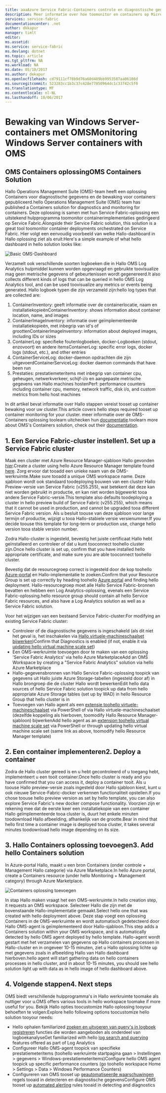 ```yaml
---
title: aaaAzure Service Fabric-Containers controle en diagnostische gegevens | Microsoft Docs
description: Meer informatie over hoe toomonitor en containers op Microsoft Azure Service Fabric wordt beheerd met de OMS-Containers oplossing onderzoeken.
services: service-fabric
documentationcenter: .net
author: dkkapur
manager: timlt
editor: 
ms.assetid: 
ms.service: service-fabric
ms.devlang: dotnet
ms.topic: article
ms.tgt_pltfrm: NA
ms.workload: NA
ms.date: 05/10/2017
ms.author: dekapur
ms.openlocfilehash: cd79111cf78b9d76a60d489bb9953587aa06186d
ms.sourcegitcommit: 523283cc1b3c37c428e77850964dc1c33742c5f0
ms.translationtype: MT
ms.contentlocale: nl-NL
ms.lasthandoff: 10/06/2017
---
```

# <a name="monitoring-windows-server-containers-with-oms"></a><span data-ttu-id="c21de-103">Bewaking van Windows Server-containers met OMS</span><span class="sxs-lookup"><span data-stu-id="c21de-103">Monitoring Windows Server containers with OMS</span></span>

## <a name="oms-containers-solution"></a><span data-ttu-id="c21de-104">OMS Containers oplossing</span><span class="sxs-lookup"><span data-stu-id="c21de-104">OMS Containers Solution</span></span>

<span data-ttu-id="c21de-105">Hallo Operations Management Suite (OMS)-team heeft een oplossing Containers voor diagnostische gegevens en de bewaking voor containers gepubliceerd.</span><span class="sxs-lookup"><span data-stu-id="c21de-105">hello Operations Management Suite (OMS) team has published a Containers solution for diagnostics and monitoring for containers.</span></span> <span data-ttu-id="c21de-106">Deze oplossing is samen met hun Service Fabric-oplossing een uitstekend hulpprogramma toomonitor containerimplementaties gedirigeerd op Service Fabric.</span><span class="sxs-lookup"><span data-stu-id="c21de-106">Alongside their Service Fabric solution, this solution is a great tool toomonitor container deployments orchestrated on Service Fabric.</span></span> <span data-ttu-id="c21de-107">Hier volgt een eenvoudig voorbeeld van welke Hallo-dashboard in Hallo oplossing ziet als eruit:</span><span class="sxs-lookup"><span data-stu-id="c21de-107">Here's a simple example of what hello dashboard in hello solution looks like:</span></span>

![Basic OMS-Dashboard](./media/service-fabric-diagnostics-containers-windowsserver/oms-containers-dashboard.png)

<span data-ttu-id="c21de-109">Verzamelt ook verschillende soorten logboeken die in Hallo OMS Log Analytics hulpmiddel kunnen worden opgevraagd en gebruikte toovisualize mag geen metrische gegevens of gebeurtenissen wordt gegenereerd.</span><span class="sxs-lookup"><span data-stu-id="c21de-109">It also collects different kinds of logs that can be queried in hello OMS Log Analytics tool, and can be used toovisualize any metrics or events being generated.</span></span> <span data-ttu-id="c21de-110">Hallo logboek typen die zijn verzameld zijn:</span><span class="sxs-lookup"><span data-stu-id="c21de-110">hello log types that are collected are:</span></span>

1. <span data-ttu-id="c21de-111">ContainerInventory: geeft informatie over de containerlocatie, naam en installatiekopieën</span><span class="sxs-lookup"><span data-stu-id="c21de-111">ContainerInventory: shows information about container location, name, and images</span></span>
2. <span data-ttu-id="c21de-112">ContainerImageInventory: informatie over geïmplementeerde installatiekopieën, met inbegrip van id's of grootten</span><span class="sxs-lookup"><span data-stu-id="c21de-112">ContainerImageInventory: information about deployed images, including IDs or sizes</span></span>
3. <span data-ttu-id="c21de-113">ContainerLog: specifieke foutenlogboeken, docker-Logboeken (stdout, enzovoort) en andere items</span><span class="sxs-lookup"><span data-stu-id="c21de-113">ContainerLog: specific error logs, docker logs (stdout, etc.), and other entries</span></span>
4. <span data-ttu-id="c21de-114">ContainerServiceLog: docker-daemon opdrachten die zijn uitgevoerd</span><span class="sxs-lookup"><span data-stu-id="c21de-114">ContainerServiceLog: docker daemon commands that have been run</span></span>
5. <span data-ttu-id="c21de-115">Prestaties: prestatiemeteritems met inbegrip van container cpu, geheugen, netwerkverkeer, schijf-i/o en aangepaste metrische gegevens van Hallo machines hosten</span><span class="sxs-lookup"><span data-stu-id="c21de-115">Perf: performance counters including container cpu, memory, network traffic, disk i/o, and custom metrics from hello host machines</span></span>

<span data-ttu-id="c21de-116">In dit artikel bevat informatie over Hallo stappen vereist tooset up container bewaking voor uw cluster.</span><span class="sxs-lookup"><span data-stu-id="c21de-116">This article covers hello steps required tooset up container monitoring for your cluster.</span></span> <span data-ttu-id="c21de-117">meer informatie over de OMS-Containers oplossing toolearn uitchecken hun [documentatie](../log-analytics/log-analytics-containers.md).</span><span class="sxs-lookup"><span data-stu-id="c21de-117">toolearn more about OMS's Containers solution, check out their [documentation](../log-analytics/log-analytics-containers.md).</span></span>

## <a name="1-set-up-a-service-fabric-cluster"></a><span data-ttu-id="c21de-118">1. Een Service Fabric-cluster instellen</span><span class="sxs-lookup"><span data-stu-id="c21de-118">1. Set up a Service Fabric cluster</span></span>

<span data-ttu-id="c21de-119">Maak een cluster met Azure Resource Manager-sjabloon Hallo gevonden [hier](https://github.com/dkkapur/Service-Fabric/tree/master/ARM%20Templates/SF%20OMS%20Sample).</span><span class="sxs-lookup"><span data-stu-id="c21de-119">Create a cluster using hello Azure Resource Manager template found [here](https://github.com/dkkapur/Service-Fabric/tree/master/ARM%20Templates/SF%20OMS%20Sample).</span></span> <span data-ttu-id="c21de-120">Zorg ervoor dat tooadd een unieke naam van de OMS-werkruimte.</span><span class="sxs-lookup"><span data-stu-id="c21de-120">Make sure tooadd a unique OMS workspace name.</span></span> <span data-ttu-id="c21de-121">Deze sjabloon wordt ook standaard toodeploying bouwen van een cluster Hallo Preview-versie van Service Fabric (v255.255), wat betekent dat deze kan niet worden gebruikt in productie, en kan niet worden bijgewerkt tooa andere Service Fabric-versie.</span><span class="sxs-lookup"><span data-stu-id="c21de-121">This template also defaults toodeploying a cluster in hello preview build of Service Fabric (v255.255), which means that it cannot be used in production, and cannot be upgraded tooa different Service Fabric version.</span></span> <span data-ttu-id="c21de-122">Als u besluit toouse van deze sjabloon voor lange termijn of productie, wijzigt u tooa Hallo-stabiele versie versienummer.</span><span class="sxs-lookup"><span data-stu-id="c21de-122">If you decide toouse this template for long-term or production use, change hello version tooa stable version number.</span></span>

<span data-ttu-id="c21de-123">Zodra Hallo-cluster is ingesteld, bevestig het juiste certificaat Hallo hebt geïnstalleerd en controleer of dat u kunt tooconnect toohello cluster zijn.</span><span class="sxs-lookup"><span data-stu-id="c21de-123">Once hello cluster is set up, confirm that you have installed hello appropriate certificate, and make sure you are able tooconnect toohello cluster.</span></span>

<span data-ttu-id="c21de-124">Bevestig dat de resourcegroep correct is ingesteld door de kop toohello [Azure-portal](https://portal.azure.com/) en Hallo-implementatie te zoeken.</span><span class="sxs-lookup"><span data-stu-id="c21de-124">Confirm that your Resource Group is set up correctly by heading toohello [Azure portal](https://portal.azure.com/) and finding hello deployment.</span></span> <span data-ttu-id="c21de-125">Hallo-resourcegroep moet alle Hallo Service Fabric-bronnen bevatten en hebben een Log Analytics-oplossing, evenals een Service Fabric-oplossing.</span><span class="sxs-lookup"><span data-stu-id="c21de-125">hello resource group should contain all hello Service Fabric resources, and also have a Log Analytics solution as well as a Service Fabric solution.</span></span>

<span data-ttu-id="c21de-126">Voor het wijzigen van een bestaand Service Fabric-cluster:</span><span class="sxs-lookup"><span data-stu-id="c21de-126">For modifying an existing Service Fabric cluster:</span></span>
* <span data-ttu-id="c21de-127">Controleer of de diagnostische gegevens is ingeschakeld (als dit niet het geval is, het inschakelen via [Hallo virtuele-machineschaalset bijwerken](/rest/api/virtualmachinescalesets/create-or-update-a-set))</span><span class="sxs-lookup"><span data-stu-id="c21de-127">Confirm that Diagnostics is enabled (if not, enable it via [updating hello virtual machine scale set](/rest/api/virtualmachinescalesets/create-or-update-a-set))</span></span>
* <span data-ttu-id="c21de-128">Een OMS-werkruimte toevoegen door te maken van een oplossing 'Service Fabric Analytics' via hello Azure Marketplace</span><span class="sxs-lookup"><span data-stu-id="c21de-128">Add an OMS Workspace by creating a "Service Fabric Analytics" solution via hello Azure Marketplace</span></span>
* <span data-ttu-id="c21de-129">Hallo-gegevensbronnen van Hallo Service Fabric-oplossing toopick van gegevens uit Hallo juiste Azure Storage-tabellen (ingesteld door af) in Hallo brongroep die de cluster Hallo wordt bewerken</span><span class="sxs-lookup"><span data-stu-id="c21de-129">Edit hello data sources of hello Service Fabric solution toopick up data from hello appropriate Azure Storage tables (set up by WAD) in hello Resource Group that hello cluster is in</span></span>
* <span data-ttu-id="c21de-130">Toevoegen van Hallo agent als een [extensie toohello virtuele-machineschaalset](/powershell/module/azurerm.compute/add-azurermvmssextension) via PowerShell of via Hallo virtuele-machineschaalset (dezelfde koppeling als hierboven, toomodify Hallo Resource Manager-sjabloon) bijwerken</span><span class="sxs-lookup"><span data-stu-id="c21de-130">Add hello agent as an [extension toohello virtual machine scale set](/powershell/module/azurerm.compute/add-azurermvmssextension) via PowerShell or through updating hello virtual machine scale set (same link as above, toomodify hello Resource Manager template)</span></span>

## <a name="2-deploy-a-container"></a><span data-ttu-id="c21de-131">2. Een container implementeren</span><span class="sxs-lookup"><span data-stu-id="c21de-131">2. Deploy a container</span></span>

<span data-ttu-id="c21de-132">Zodra de Hallo cluster gereed is en u hebt gecontroleerd of u toegang hebt, implementeert u een tooit container.</span><span class="sxs-lookup"><span data-stu-id="c21de-132">Once hello cluster is ready and you have confirmed that you can access it, deploy a container tooit.</span></span> <span data-ttu-id="c21de-133">Als u toouse Hallo preview-versie zoals ingesteld door Hallo sjabloon kiest, kunt u ook nieuwe Service-Fabric-docker verkennen functionaliteit opstellen.</span><span class="sxs-lookup"><span data-stu-id="c21de-133">If you chose toouse hello preview version as set by hello template, you can also explore Service Fabric's new docker compose functionality.</span></span> <span data-ttu-id="c21de-134">Voorzien zijn er rekening mee dat de eerste keer een installatiekopie van een container Hallo geïmplementeerde tooa cluster is, duurt het enkele minuten toodownload Hallo afbeelding, afhankelijk van de grootte.</span><span class="sxs-lookup"><span data-stu-id="c21de-134">Bear in mind that hello first time a container image is deployed tooa cluster, it takes several minutes toodownload hello image depending on its size.</span></span>

## <a name="3-add-hello-containers-solution"></a><span data-ttu-id="c21de-135">3. Hallo Containers oplossing toevoegen</span><span class="sxs-lookup"><span data-stu-id="c21de-135">3. Add hello Containers solution</span></span>

<span data-ttu-id="c21de-136">In Azure-portal Hallo, maakt u een bron Containers (onder controle + Management Hallo categorie) via Azure Marketplace.</span><span class="sxs-lookup"><span data-stu-id="c21de-136">In hello Azure portal, create a Containers resource (under hello Monitoring + Management category) through Azure Marketplace.</span></span> 

![Containers oplossing toevoegen](./media/service-fabric-diagnostics-containers-windowsserver/containers-solution.png)

<span data-ttu-id="c21de-138">In stap Hallo maken vraagt het een OMS-werkruimte.</span><span class="sxs-lookup"><span data-stu-id="c21de-138">In hello creation step, it requests an OMS workspace.</span></span> <span data-ttu-id="c21de-139">Selecteer Hallo die zijn met de bovenstaande Hallo-implementatie gemaakt.</span><span class="sxs-lookup"><span data-stu-id="c21de-139">Select hello one that was created with hello deployment above.</span></span> <span data-ttu-id="c21de-140">Deze stap voegt een oplossing Containers in de OMS-werkruimte en wordt automatisch gedetecteerd door Hallo OMS-agent is geïmplementeerd door Hallo-sjabloon.</span><span class="sxs-lookup"><span data-stu-id="c21de-140">This step adds a Containers solution within your OMS workspace, and is automatically detected by hello OMS agent deployed by hello template.</span></span> <span data-ttu-id="c21de-141">Hallo-agent wordt gestart met het verzamelen van gegevens op Hallo containers processen in Hallo-cluster en in ongeveer 10-15 minuten, ziet u Hallo oplossing lichte up met gegevens zoals in afbeelding Hallo van Hallo dashboard hierboven.</span><span class="sxs-lookup"><span data-stu-id="c21de-141">hello agent will start gathering data on hello containers processes in hello cluster, and in about 10-15 minutes, you should see hello solution light up with data as in hello image of hello dashboard above.</span></span>

## <a name="4-next-steps"></a><span data-ttu-id="c21de-142">4. Volgende stappen</span><span class="sxs-lookup"><span data-stu-id="c21de-142">4. Next steps</span></span>

<span data-ttu-id="c21de-143">OMS biedt verschillende hulpprogramma's in Hallo werkruimte toomake als nuttiger voor u.</span><span class="sxs-lookup"><span data-stu-id="c21de-143">OMS offers various tools in hello workspace toomake if more useful for you.</span></span> <span data-ttu-id="c21de-144">Bekijk Hallo opties toocustomize Hallo oplossing tooyour behoeften te volgen:</span><span class="sxs-lookup"><span data-stu-id="c21de-144">Explore hello following options toocustomize hello solution tooyour needs:</span></span>
- <span data-ttu-id="c21de-145">Hello ophalen familiarized [zoeken en uitvoeren van query's in logboek registreren](../log-analytics/log-analytics-log-searches.md) functies die worden aangeboden als onderdeel van logboekanalyse</span><span class="sxs-lookup"><span data-stu-id="c21de-145">Get familiarized with hello [log search and querying](../log-analytics/log-analytics-log-searches.md) features offered as part of Log Analytics</span></span>
- <span data-ttu-id="c21de-146">Configureer Hallo OMS-agent toopick van specifieke prestatiemeteritems (toohello werkruimte startpagina gaan > Instellingen > gegevens > Windows-prestatiemeteritems)</span><span class="sxs-lookup"><span data-stu-id="c21de-146">Configure hello OMS agent toopick up specific performance counters (go toohello workspace Home > Settings > Data > Windows Performance Counters)</span></span>
- <span data-ttu-id="c21de-147">Configureren van OMS tooset up [geautomatiseerde waarschuwingen](../log-analytics/log-analytics-alerts.md) regels tooaid in detecteren en diagnostische gegevens</span><span class="sxs-lookup"><span data-stu-id="c21de-147">Configure OMS tooset up [automated alerting](../log-analytics/log-analytics-alerts.md) rules tooaid in detecting and diagnostics</span></span>
